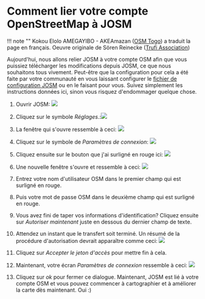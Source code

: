 # Comment lier votre compte OpenStreetMap à JOSM

!!! note ""
	Kokou Elolo AMEGAYIBO - AKEAmazan ([OSM Togo](https://openstreetmap.tg/)) a traduit la page en français. Oeuvre originale de Sören Reinecke ([Trufi Association](https://trufi-association.org))

Aujourd'hui, nous allons relier JOSM à votre compte OSM afin que vous puissiez télécharger les modifications depuis JOSM, ce que nous souhaitons tous vivement. Peut-être que la configuration pour cela a été faite par votre communauté en vous laissant configurer le [fichier de configuration JOSM](../installing-mapping-tool/index.md) ou en le faisant pour vous. Suivez simplement les instructions données ici, sinon vous risquez d'endommager quelque chose.

1. Ouvrir JOSM: ![](josm-logo.png)

2. Cliquez sur le symbole _Réglages_.:![](josm-settings.png)

3. La fenêtre qui s'ouvre ressemble à ceci: ![](josm-settings-overview.png)

4. Cliquez sur le symbole de _Paramètres de connexion_: ![](josm-settings-connection.png)

5. Cliquez ensuite sur le bouton que j'ai surligné en rouge ici: ![](josm-settings-connection-oauth.png)

6. Une nouvelle fenêtre s'ouvre et ressemble à ceci: ![](josm-oauth.png)

7. Entrez votre nom d'utilisateur OSM dans le premier champ qui est surligné en rouge.

8. Puis votre mot de passe OSM dans le deuxième champ qui est surligné en rouge.

9. Vous avez fini de taper vos informations d'identification? Cliquez ensuite sur _Autoriser maintenant_ juste en dessous du dernier champ de texte.

10. Attendez un instant que le transfert soit terminé. Un résumé de la procédure d'autorisation devrait apparaître comme ceci: ![](oauth-josm-summaryscreen.png)

11. Cliquez sur _Accepter le jeton d'accès_ pour mettre fin à cela.

12. Maintenant, votre écran _Paramètres de connexion_ ressemble à ceci: ![](josm-settings-connecion-afteroauthsuccess.png)

13. Cliquez sur _ok_ pour fermer ce dialogue. Maintenant, JOSM est lié à votre compte OSM et vous pouvez commencer à cartographier et à améliorer la carte dès maintenant. Oui :)
